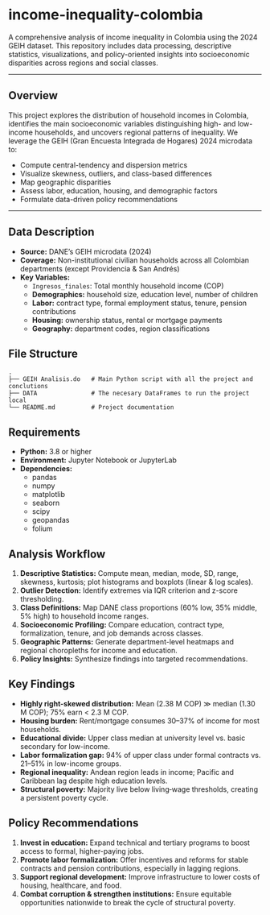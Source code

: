 # income-inequality-colombia

A comprehensive analysis of income inequality in Colombia using the 2024 GEIH dataset. This repository includes data processing, descriptive statistics, visualizations, and policy-oriented insights into socioeconomic disparities across regions and social classes.

---

## Overview

This project explores the distribution of household incomes in Colombia, identifies the main socioeconomic variables distinguishing high- and low-income households, and uncovers regional patterns of inequality. We leverage the GEIH (Gran Encuesta Integrada de Hogares) 2024 microdata to:

- Compute central-tendency and dispersion metrics  
- Visualize skewness, outliers, and class-based differences  
- Map geographic disparities  
- Assess labor, education, housing, and demographic factors  
- Formulate data-driven policy recommendations  

---

## Data Description
- **Source:** DANE’s GEIH microdata (2024)  
- **Coverage:** Non-institutional civilian households across all Colombian departments (except Providencia & San Andrés)  
- **Key Variables:**  
  - `Ingresos_finales`: Total monthly household income (COP)  
  - **Demographics:** household size, education level, number of children  
  - **Labor:** contract type, formal employment status, tenure, pension contributions  
  - **Housing:** ownership status, rental or mortgage payments  
  - **Geography:** department codes, region classifications


## File Structure

```plaintext
.
├── GEIH Analisis.do   # Main Python script with all the project and conclutions
├── DATA               # The necesary DataFrames to run the project local
└── README.md          # Project documentation
```

## Requirements
- **Python:** 3.8 or higher  
- **Environment:** Jupyter Notebook or JupyterLab  
- **Dependencies:**  
  - pandas  
  - numpy  
  - matplotlib  
  - seaborn  
  - scipy  
  - geopandas  
  - folium  

## Analysis Workflow
1. **Descriptive Statistics:** Compute mean, median, mode, SD, range, skewness, kurtosis; plot histograms and boxplots (linear & log scales).  
2. **Outlier Detection:** Identify extremes via IQR criterion and z-score thresholding.  
3. **Class Definitions:** Map DANE class proportions (60% low, 35% middle, 5% high) to household income ranges.  
4. **Socioeconomic Profiling:** Compare education, contract type, formalization, tenure, and job demands across classes.  
5. **Geographic Patterns:** Generate department-level heatmaps and regional choropleths for income and education.  
6. **Policy Insights:** Synthesize findings into targeted recommendations.  

## Key Findings
- **Highly right-skewed distribution:** Mean (2.38 M COP) ≫ median (1.30 M COP); 75% earn < 2.3 M COP.  
- **Housing burden:** Rent/mortgage consumes 30–37% of income for most households.  
- **Educational divide:** Upper class median at university level vs. basic secondary for low-income.  
- **Labor formalization gap:** 94% of upper class under formal contracts vs. 21–51% in low-income groups.  
- **Regional inequality:** Andean region leads in income; Pacific and Caribbean lag despite high education levels.  
- **Structural poverty:** Majority live below living‐wage thresholds, creating a persistent poverty cycle.  

## Policy Recommendations
1. **Invest in education:** Expand technical and tertiary programs to boost access to formal, higher-paying jobs.  
2. **Promote labor formalization:** Offer incentives and reforms for stable contracts and pension contributions, especially in lagging regions.  
3. **Support regional development:** Improve infrastructure to lower costs of housing, healthcare, and food.  
4. **Combat corruption & strengthen institutions:** Ensure equitable opportunities nationwide to break the cycle of structural poverty.  

